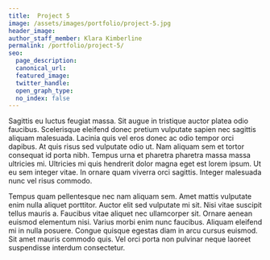 ```yaml
---
title:  Project 5
image: /assets/images/portfolio/project-5.jpg
header_image:
author_staff_member: Klara Kimberline
permalink: /portfolio/project-5/
seo:
  page_description:
  canonical_url: 
  featured_image: 
  twitter_handle: 
  open_graph_type:
  no_index: false
---
```


Sagittis eu luctus feugiat massa. Sit augue in tristique auctor platea odio faucibus. Scelerisque eleifend donec pretium vulputate sapien nec sagittis aliquam malesuada. Lacinia quis vel eros donec ac odio tempor orci dapibus. At quis risus sed vulputate odio ut. Nam aliquam sem et tortor consequat id porta nibh. Tempus urna et pharetra pharetra massa massa ultricies mi. Ultricies mi quis hendrerit dolor magna eget est lorem ipsum. Ut eu sem integer vitae. In ornare quam viverra orci sagittis. Integer malesuada nunc vel risus commodo.

Tempus quam pellentesque nec nam aliquam sem. Amet mattis vulputate enim nulla aliquet porttitor. Auctor elit sed vulputate mi sit. Nisi vitae suscipit tellus mauris a. Faucibus vitae aliquet nec ullamcorper sit. Ornare aenean euismod elementum nisi. Varius morbi enim nunc faucibus. Aliquam eleifend mi in nulla posuere. Congue quisque egestas diam in arcu cursus euismod. Sit amet mauris commodo quis. Vel orci porta non pulvinar neque laoreet suspendisse interdum consectetur.
